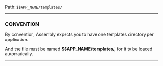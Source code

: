 

Path: `$$APP_NAME/templates/`

---
### **CONVENTION**

By convention, Assembly expects you to have one templates directory per application. 

And the file must be named **$$APP_NAME/templates/**, for it to be loaded automatically.

---